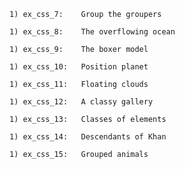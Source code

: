     1) ex_css_7:    Group the groupers
    
    1) ex_css_8:    The overflowing ocean
    
    1) ex_css_9:    The boxer model
    
    1) ex_css_10:   Position planet
    
    1) ex_css_11:   Floating clouds
    
    1) ex_css_12:   A classy gallery
    
    1) ex_css_13:   Classes of elements
    
    1) ex_css_14:   Descendants of Khan
    
    1) ex_css_15:   Grouped animals
